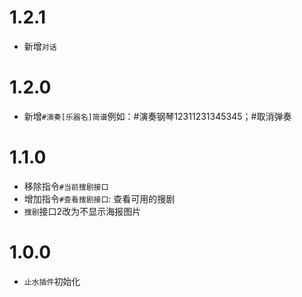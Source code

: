 # 1.2.1
* 新增`对话`

# 1.2.0
* 新增`#演奏[乐器名]简谱`例如：#演奏钢琴12311231345345；#取消弹奏

# 1.1.0
* 移除指令`#当前搜剧接口`
* 增加指令`#查看搜剧接口`: 查看可用的搜剧
* `搜剧`接口2改为不显示海报图片

# 1.0.0
* `止水插件`初始化
